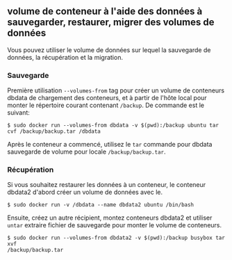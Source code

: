 ## volume de conteneur à l'aide des données à sauvegarder, restaurer, migrer des volumes de données

Vous pouvez utiliser le volume de données sur lequel la sauvegarde de données, la récupération et la migration.

### Sauvegarde

Première utilisation `--volumes-from` tag pour créer un volume de conteneurs dbdata de chargement des conteneurs,
et à partir de l'hôte local pour monter le répertoire courant contenant `/backup`. De commande est le suivant:
```
$ sudo docker run --volumes-from dbdata -v $(pwd):/backup ubuntu tar cvf /backup/backup.tar /dbdata
```
Après le conteneur a commencé, utilisez le `tar` commande pour dbdata sauvegarde de volume pour locale `/backup/backup.tar`.

### Récupération

Si vous souhaitez restaurer les données à un conteneur, le conteneur dbdata2 d'abord créer un volume de données avec le.
```
$ sudo docker run -v /dbdata --name dbdata2 ubuntu /bin/bash
```
Ensuite, créez un autre récipient, montez conteneurs dbdata2 et utiliser `untar` extraire fichier de sauvegarde pour monter le volume de conteneurs.
```
$ sudo docker run --volumes-from dbdata2 -v $(pwd):/backup busybox tar xvf
/backup/backup.tar
```
